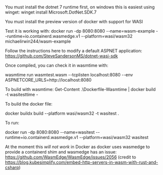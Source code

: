 You must install the dotnet 7 runtime first, on windows this is easiest using winget:
winget install Microsoft.DotNet.SDK.7

You must install the preview version of docker with support for WASI

Test it is working with:
docker run -dp 8080:8080   --name=wasm-example   --runtime=io.containerd.wasmedge.v1   --platform=wasi/wasm32   michaelirwin244/wasm-example

Follow the instructions here to modify a default ASPNET application:
https://github.com/SteveSandersonMS/dotnet-wasi-sdk

Once compiled, you can check it in wasmtime with:

wasmtime run wasmtest.wasm --tcplisten localhost:8080 --env ASPNETCORE_URLS=http://localhost:8080

To build with wasmtime:
Get-Content .\Dockerfile-Wasmtime | docker build -t wasitesttime -

To build the docker file:

docker buildx build --platform wasi/wasm32 -t wasitest .

To run:

docker run -dp 8080:8080 --name=wasitest --runtime=io.containerd.wasmedge.v1 --platform=wasi/wasm32 wasitest

At the moment this *will not work* in Docker as docker uses wasmedge to provide a containerd shim and wasmedge has an issue: https://github.com/WasmEdge/WasmEdge/issues/2056 (credit to https://blog.kubesimplify.com/embed-http-servers-in-wasm-with-rust-and-csharp)

